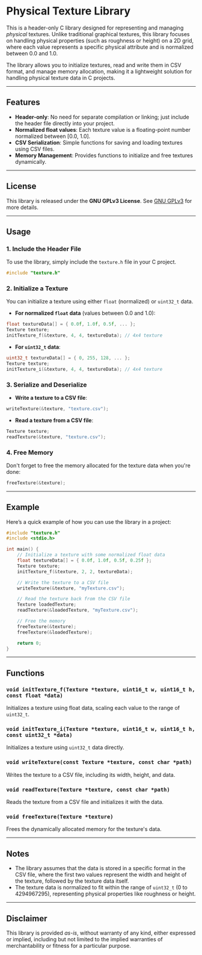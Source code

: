 # Physical Texture Library

This is a header-only C library designed for representing and managing *physical* textures. Unlike traditional graphical textures, this library focuses on handling physical properties (such as roughness or height) on a 2D grid, where each value represents a specific physical attribute and is normalized between 0.0 and 1.0.

The library allows you to initialize textures, read and write them in CSV format, and manage memory allocation, making it a lightweight solution for handling physical texture data in C projects.

---

## Features

- **Header-only**: No need for separate compilation or linking; just include the header file directly into your project.
- **Normalized float values**: Each texture value is a floating-point number normalized between [0.0, 1.0].
- **CSV Serialization**: Simple functions for saving and loading textures using CSV files.
- **Memory Management**: Provides functions to initialize and free textures dynamically.
  
---

## License

This library is released under the **GNU GPLv3 License**. See [GNU GPLv3](https://www.gnu.org/licenses/) for more details.

---

## Usage

### 1. Include the Header File

To use the library, simply include the `texture.h` file in your C project.

```c
#include "texture.h"
```

### 2. Initialize a Texture

You can initialize a texture using either `float` (normalized) or `uint32_t` data.

- **For normalized `float` data** (values between 0.0 and 1.0):

```c
float textureData[] = { 0.0f, 1.0f, 0.5f, ... };
Texture texture;
initTexture_f(&texture, 4, 4, textureData); // 4x4 texture
```

- **For `uint32_t` data**:

```c
uint32_t textureData[] = { 0, 255, 128, ... };
Texture texture;
initTexture_i(&texture, 4, 4, textureData); // 4x4 texture
```

### 3. Serialize and Deserialize

- **Write a texture to a CSV file**:

```c
writeTexture(&texture, "texture.csv");
```

- **Read a texture from a CSV file**:

```c
Texture texture;
readTexture(&texture, "texture.csv");
```

### 4. Free Memory

Don't forget to free the memory allocated for the texture data when you're done:

```c
freeTexture(&texture);
```

---

## Example

Here’s a quick example of how you can use the library in a project:

```c
#include "texture.h"
#include <stdio.h>

int main() {
    // Initialize a texture with some normalized float data
    float textureData[] = { 0.0f, 1.0f, 0.5f, 0.25f };
    Texture texture;
    initTexture_f(&texture, 2, 2, textureData);

    // Write the texture to a CSV file
    writeTexture(&texture, "myTexture.csv");

    // Read the texture back from the CSV file
    Texture loadedTexture;
    readTexture(&loadedTexture, "myTexture.csv");

    // Free the memory
    freeTexture(&texture);
    freeTexture(&loadedTexture);

    return 0;
}
```

---

## Functions

### `void initTexture_f(Texture *texture, uint16_t w, uint16_t h, const float *data)`
Initializes a texture using float data, scaling each value to the range of `uint32_t`.

### `void initTexture_i(Texture *texture, uint16_t w, uint16_t h, const uint32_t *data)`
Initializes a texture using `uint32_t` data directly.

### `void writeTexture(const Texture *texture, const char *path)`
Writes the texture to a CSV file, including its width, height, and data.

### `void readTexture(Texture *texture, const char *path)`
Reads the texture from a CSV file and initializes it with the data.

### `void freeTexture(Texture *texture)`
Frees the dynamically allocated memory for the texture's data.

---

## Notes

- The library assumes that the data is stored in a specific format in the CSV file, where the first two values represent the width and height of the texture, followed by the texture data itself.
- The texture data is normalized to fit within the range of `uint32_t` (0 to 4294967295), representing physical properties like roughness or height.
  
---

## Disclaimer

This library is provided *as-is*, without warranty of any kind, either expressed or implied, including but not limited to the implied warranties of merchantability or fitness for a particular purpose.

